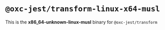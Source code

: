 # `@oxc-jest/transform-linux-x64-musl`

This is the **x86_64-unknown-linux-musl** binary for `@oxc-jest/transform`
